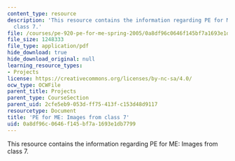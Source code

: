 ```yaml
---
content_type: resource
description: 'This resource contains the information regarding PE for ME: Images from
  class 7.'
file: /courses/pe-920-pe-for-me-spring-2005/0a8df96c0646f145bf7a1693e1db7799_MITPE_920S05_7.pdf
file_size: 1248333
file_type: application/pdf
hide_download: true
hide_download_original: null
learning_resource_types:
- Projects
license: https://creativecommons.org/licenses/by-nc-sa/4.0/
ocw_type: OCWFile
parent_title: Projects
parent_type: CourseSection
parent_uid: 2cfe5eb9-053d-ff75-413f-c153d48d9117
resourcetype: Document
title: 'PE for ME: Images from class 7'
uid: 0a8df96c-0646-f145-bf7a-1693e1db7799
---
```

This resource contains the information regarding PE for ME: Images from class 7.